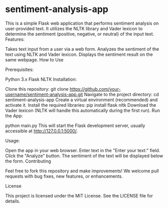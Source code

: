 # sentiment-analysis-app
This is a simple Flask web application that performs sentiment analysis on user-provided text. It utilizes the NLTK library and Vader lexicon to determine the sentiment (positive, negative, or neutral) of the input text.
Features:

Takes text input from a user via a web form.
Analyzes the sentiment of the text using NLTK and Vader lexicon.
Displays the sentiment result on the same webpage.
How to Use

Prerequisites:

Python 3.x
Flask
NLTK
Installation:

Clone this repository:
git clone https://github.com/your-username/sentiment-analysis-app.git
Navigate to the project directory:
cd sentiment-analysis-app
Create a virtual environment (recommended) and activate it.
Install the required libraries:
pip install flask nltk
Download the Vader lexicon (NLTK will handle this automatically during the first run).
Run the App:

python main.py
This will start the Flask development server, usually accessible at http://127.0.0.1:5000/.

Usage:

Open the app in your web browser.
Enter text in the "Enter your text:" field.
Click the "Analyze" button.
The sentiment of the text will be displayed below the form.
Contributing

Feel free to fork this repository and make improvements! We welcome pull requests with bug fixes, new features, or enhancements.

License

This project is licensed under the MIT License. See the LICENSE file for details.
